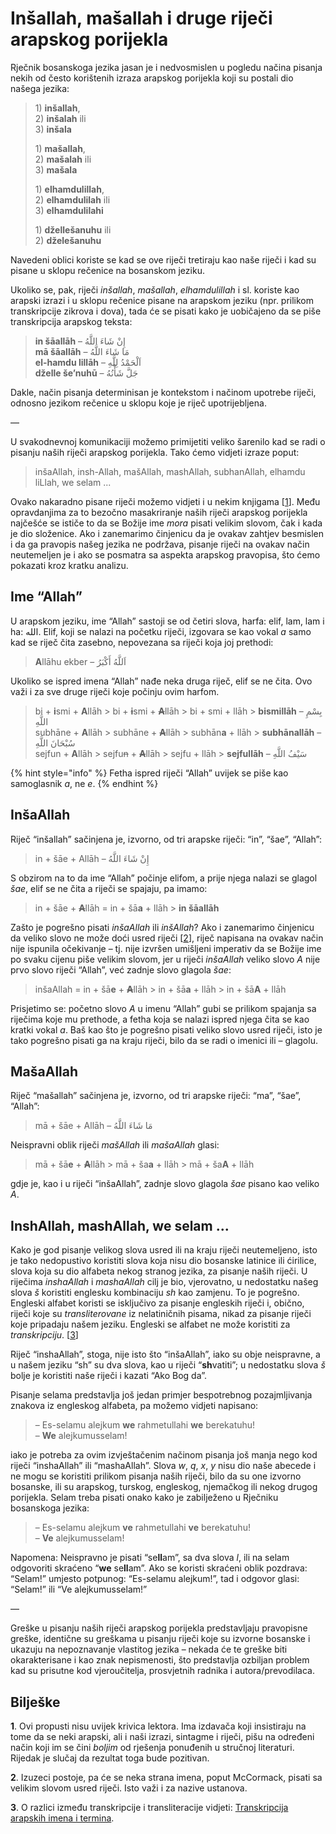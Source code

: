 # Inšallah, mašallah i druge riječi arapskog porijekla

Rječnik bosanskoga jezika jasan je i nedvosmislen u pogledu načina pisanja nekih od često korištenih izraza arapskog porijekla koji su postali dio našega jezika:

> 1\) **inšallah**,  
> 2\) **inšalah** ili  
> 3\) **inšala**
>
> 1\) **mašallah**,  
> 2\) **mašalah** ili  
> 3\) **mašala**
>
> 1\) **elhamdulillah**,  
> 2\) **elhamdulilah** ili  
> 3\) **elhamdulilahi**
>
> 1\) **džellešanuhu** ili  
> 2\) **dželešanuhu**

Navedeni oblici koriste se kad se ove riječi tretiraju kao naše riječi i kad su pisane u sklopu rečenice na bosanskom jeziku.

Ukoliko se, pak, riječi _inšallah_, _mašallah_, _elhamdulillah_ i sl. koriste kao arapski izrazi i u sklopu rečenice pisane na arapskom jeziku \(npr. prilikom transkripcije zikrova i dova\), tada će se pisati kako je uobičajeno da se piše transkripcija arapskog teksta:

> **in šāallāh** – إِنْ شَاءَ اللَّهُ  
> **mā šāallāh** – مَا شَاءَ اللَّهُ  
> **el-hamdu lillāh** – اَلْحَمْدُ لِلَّهِ  
> **dželle še’nuhū** – جَلَّ شَأْنُهُ

Dakle, način pisanja determinisan je kontekstom i načinom upotrebe riječi, odnosno jezikom rečenice u sklopu koje je riječ upotrijebljena.

—

U svakodnevnoj komunikaciji možemo primijetiti veliko šarenilo kad se radi o pisanju naših riječi arapskog porijekla. Tako ćemo vidjeti izraze poput:

> inšaAllah, insh-Allah, mašAllah, mashAllah, subhanAllah, elhamdu liLlah, we selam ...

Ovako nakaradno pisane riječi možemo vidjeti i u nekim knjigama \[[1](insallah-masallah-i-druge-rijeci-arapskog-porijekla.md#biljeske)\]. Među opravdanjima za to bezočno masakriranje naših riječi arapskog porijekla najčešće se ističe to da se Božije ime _mora_ pisati velikim slovom, čak i kada je dio složenice. Ako i zanemarimo činjenicu da je ovakav zahtjev besmislen i da ga pravopis našeg jezika ne podržava, pisanje riječi na ovakav način neutemeljen je i ako se posmatra sa aspekta arapskog pravopisa, što ćemo pokazati kroz kratku analizu.

## Ime “Allah”

U arapskom jeziku, ime “Allah” sastoji se od četiri slova, harfa: elif, lam, lam i ha: الله. Elif, koji se nalazi na početku riječi, izgovara se kao vokal _a_ samo kad se riječ čita zasebno, nepovezana sa riječi koja joj prethodi:

> **A**llāhu ekber – اَللَّهُ أَكْبَرُ

Ukoliko se ispred imena “Allah” nađe neka druga riječ, elif se ne čita. Ovo važi i za sve druge riječi koje počinju ovim harfom.

> bi + **i**smi + **A**llāh &gt; bi + ~~**i**~~smi + ~~**A**~~llāh &gt; bi + smi + llāh &gt; **bismillāh** – بِسْمِ اللَّهِ  
> subhāne + **A**llāh &gt; subhāne + ~~**A**~~llāh &gt; subhān**a** + llāh &gt; **subhānallāh** – سُبْحَانَ اللَّهِ  
> sejfun + **A**llāh &gt; sejfu~~n~~ + ~~**A**~~llāh &gt; sejfu + llāh &gt; **sejfullāh** – سَيْفُ اللَّهِ

{% hint style="info" %}
Fetha ispred riječi “Allah” uvijek se piše kao samoglasnik _a_, ne _e_.
{% endhint %}

## InšaAllah

Riječ “inšallah” sačinjena je, izvorno, od tri arapske riječi: “in”, “šae”, “Allah”:

> in + šāe + Allāh – إِنْ شَاءَ اللَّهُ

S obzirom na to da ime “Allah” počinje elifom, a prije njega nalazi se glagol _šae_, elif se ne čita a riječi se spajaju, pa imamo:

> in + šāe + ~~**A**~~llāh = in + šā**a** + llāh &gt; **in šāallāh**

Zašto je pogrešno pisati _inšaAllah_ ili _inšAllah_? Ako i zanemarimo činjenicu da veliko slovo ne može doći usred riječi \[[2](insallah-masallah-i-druge-rijeci-arapskog-porijekla.md#biljeske)\], riječ napisana na ovakav način nije ispunila očekivanje – tj. nije izvršen umišljeni imperativ da se Božije ime po svaku cijenu piše velikim slovom, jer u riječi _inšaAllah_ veliko slovo _A_ nije prvo slovo riječi “Allah”, već zadnje slovo glagola _šae_:

> inšaAllah = in + šā**e** + ~~**A**~~llāh &gt; in + šā**a** + llāh &gt; in + šā**A** + llāh

Prisjetimo se: početno slovo _A_ u imenu “Allah” gubi se prilikom spajanja sa riječima koje mu prethode, a fetha koja se nalazi ispred njega čita se kao kratki vokal _a_. Baš kao što je pogrešno pisati veliko slovo usred riječi, isto je tako pogrešno pisati ga na kraju riječi, bilo da se radi o imenici ili – glagolu.

## MašaAllah

Riječ “mašallah” sačinjena je, izvorno, od tri arapske riječi: “ma”, “šae”, “Allah”:

> mā + šāe + Allāh – مَا شَاءَ اللَّهُ

Neispravni oblik riječi _mašAllah_ ili _mašaAllah_ glasi:

> mā + šā**e** + ~~**A**~~llāh &gt; mā + ša**a** + llāh &gt; mā + ša**A** + llāh

gdje je, kao i u riječi “inšaAllah”, zadnje slovo glagola _šae_ pisano kao veliko _A_.

## InshAllah, mashAllah, we selam ...

Kako je god pisanje velikog slova usred ili na kraju riječi neutemeljeno, isto je tako nedopustivo koristiti slova koja nisu dio bosanske latinice ili ćirilice, slova koja su dio alfabeta nekog stranog jezika, za pisanje naših riječi. U riječima _inshaAllah_ i _mashaAllah_ cilj je bio, vjerovatno, u nedostatku našeg slova _š_ koristiti englesku kombinaciju _sh_ kao zamjenu. To je pogrešno. Engleski alfabet koristi se isključivo za pisanje engleskih riječi i, obično, riječi koje su _transliterovane_ iz nelatiničnih pisama, nikad za pisanje riječi koje pripadaju našem jeziku. Engleski se alfabet ne može koristiti za _transkripciju_. \[[3](insallah-masallah-i-druge-rijeci-arapskog-porijekla.md#biljeske)\]

Riječ “inshaAllah”, stoga, nije isto što “inšaAllah”, iako su obje neispravne, a u našem jeziku “sh” su dva slova, kao u riječi “**sh**vatiti”; u nedostatku slova _š_ bolje je koristiti naše riječi i kazati “Ako Bog da”.

Pisanje selama predstavlja još jedan primjer bespotrebnog pozajmljivanja znakova iz engleskog alfabeta, pa možemo vidjeti napisano:

> – Es-selamu alejkum **we** rahmetullahi **we** berekatuhu!  
> – **We** alejkumusselam!

iako je potreba za ovim izvještačenim načinom pisanja još manja nego kod riječi “inshaAllah” ili “mashaAllah”. Slova _w_, _q_, _x_, _y_ nisu dio naše abecede i ne mogu se koristiti prilikom pisanja naših riječi, bilo da su one izvorno bosanske, ili su arapskog, turskog, engleskog, njemačkog ili nekog drugog porijekla. Selam treba pisati onako kako je zabilježeno u Rječniku bosanskoga jezika:

> – Es-selamu alejkum **ve** rahmetullahi **ve** berekatuhu!  
> – **Ve** alejkumusselam!

Napomena: Neispravno je pisati “se**ll**am”, sa dva slova _l_, ili na selam odgovoriti skraćeno “**we** se**ll**am”. Ako se koristi skraćeni oblik pozdrava: “Selam!” umjesto potpunog: “Es-selamu alejkum!”, tad i odgovor glasi: “Selam!” ili “Ve alejkumusselam!”

—

Greške u pisanju naših riječi arapskog porijekla predstavljaju pravopisne greške, identične su greškama u pisanju riječi koje su izvorne bosanske i ukazuju na nepoznavanje vlastitog jezika – nekada će te greške biti okarakterisane i kao znak nepismenosti, što predstavlja ozbiljan problem kad su prisutne kod vjeroučitelja, prosvjetnih radnika i autora/prevodilaca.

## Bilješke

**1**. Ovi propusti nisu uvijek krivica lektora. Ima izdavača koji insistiraju na tome da se neki arapski, ali i naši izrazi, sintagme i riječi, pišu na određeni način koji im se čini _boljim_ od rješenja ponuđenih u stručnoj literaturi. Rijedak je slučaj da rezultat toga bude pozitivan.

**2**. Izuzeci postoje, pa će se neka strana imena, poput McCormack, pisati sa velikim slovom usred riječi. Isto važi i za nazive ustanova.

**3**. O razlici između transkripcije i transliteracije vidjeti: [Transkripcija arapskih imena i termina](transkripcija-arapskih-imena-i-termina.md).

